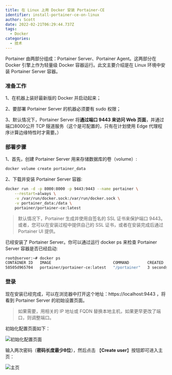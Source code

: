 ```yaml
---
title: 在 Linux 上用 Docker 安装 Portainer-CE
identifier: install-portainer-ce-on-linux
author: Scott
date: 2022-02-21T06:29:44.737Z
tags:
  - Docker
categories:
  - 技术
---
```

Portainer 由两部分组成：Portainer Server、Portainer Agent。这两部分在 Docker 引擎上作为轻量级 Docker 容器运行。此文主要介绍是在 Linux 环境中安装 Portainer Server 容器。

<!--more-->

### 准备工作

1、在机器上装好最新版的 Docker 并启动起来；

2、要部署 Portainer Server 的机器必须要有 sudo 权限；

3、默认情况下，Portainer Server 将**通过端口 9443 来访问 Web 页面**，并通过端口8000公开 TCP 隧道服务（这个是可配置的，只有在计划使用 Edge 代理程序计算边缘特性时才需要。）

### 部署步骤

1、首先，创建 Portainer Server 用来存储数据库的卷（volume）:

```bash
docker volume create portainer_data
```

2、下载并安装 Portainer Server 容器:

```bash
docker run -d -p 8000:8000 -p 9443:9443 --name portainer \
    --restart=always \
    -v /var/run/docker.sock:/var/run/docker.sock \
    -v portainer_data:/data \
    portainer/portainer-ce:latest
```

> 默认情况下，Portainer 生成并使用自签名的 SSL 证书来保护端口 9443。或者，您可以在安装过程中提供自己的 SSL 证书，或者在安装完成后通过 Portainer UI 提供。

已经安装了 Portainer Server。你可以通过运行 docker ps 来检查 Portainer Server 容器是否已经启动:

```bash
root@server:~# docker ps
CONTAINER ID   IMAGE                           COMMAND        CREATED         STATUS         PORTS                                                                                            NAMES
58505d965704   portainer/portainer-ce:latest   "/portainer"   3 seconds ago   Up 3 seconds   0.0.0.0:8000->8000/tcp, :::8000->8000/tcp, 0.0.0.0:9443->9443/tcp, :::9443->9443/tcp, 9000/tcp   portainer
```

### 登录

现在安装已经完成，可以在浏览器中打开这个地址：https://localhost:9443 ，将看到 Portainer Server 的初始设置页面。

> 如果需要，用相关的 IP 地址或 FQDN 替换本地主机，如果更早更改了端口，则调整端口。

初始化配置页面如下：

![初始化配置页面](https://blog-1252438081.cos.ap-shanghai.myqcloud.com/img/image-20220221142545782.png "初始化配置页面")

输入两次密码（**密码长度最少8位**），然后点击 【**Create user**】按钮即可进入主页：

![主页](https://blog-1252438081.cos.ap-shanghai.myqcloud.com/img/image-20220221142806359.png "主页")
